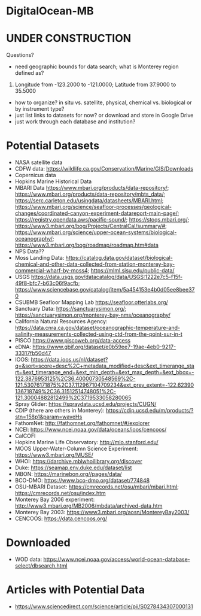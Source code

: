 # DigitalOcean-MB

# UNDER CONSTRUCTION



Questions?
- need geographic bounds for data search; what is Monterey region defined as?
1. Longitude from -123.2000 to -121.0000; Latitude from 37.9000 to 35.5000

- how to organize? in situ vs. satellite, physical, chemical vs. biological or by instrument type? 
- just list links to datasets for now? or download and store in Google Drive
- just work through each database and institution?

# Potential Datasets

* NASA satellite data
* CDFW data: https://wildlife.ca.gov/Conservation/Marine/GIS/Downloads
* Copernicus data
* Hopkins Marine Historical Data
* MBARI Data https://www.mbari.org/products/data-repository/; https://www.mbari.org/products/data-repository/mbts_data/; https://serc.carleton.edu/usingdata/datasheets/MBARI.html; https://www.mbari.org/science/seafloor-processes/geological-changes/coordinated-canyon-experiment-datareport-main-page/; https://registry.opendata.aws/pacific-sound/; https://stoqs.mbari.org/; https://www3.mbari.org/bog/Projects/CentralCal/summary/#; https://www.mbari.org/science/upper-ocean-systems/biological-oceanography/; https://www3.mbari.org/bog/roadmap/roadmap.htm#data
* NPS Data??
* Moss Landing Data: https://catalog.data.gov/dataset/biological-chemical-and-other-data-collected-from-station-monterey-bay-commercial-wharf-by-moss4; https://mlml.sjsu.edu/public-data/
* USGS https://data.usgs.gov/datacatalog/data/USGS:1222e7c5-f15f-49f8-bfc7-b63c06f9acfb; https://www.sciencebase.gov/catalog/item/5a454153e4b0d05ee8bee370
* CSUBMB Seafloor Mapping Lab https://seafloor.otterlabs.org/
* Sanctuary Data: https://sanctuarysimon.org/; https://sanctuarysimon.org/monterey-bay-nms/oceanography/
* California Natural Resources Agency: https://data.cnra.ca.gov/dataset/oceanographic-temperature-and-salinity-measurements-collected-using-ctd-from-the-point-sur-in-t
* PISCO https://www.piscoweb.org/data-access
* eDNA: https://www.gbif.org/dataset/e0b59ee7-19ae-4eb0-9217-33317fb50d47
* IOOS: https://data.ioos.us/nl/dataset?q=&sort=score+desc%2C+metadata_modified+desc&ext_timerange_start=&ext_timerange_end=&ext_min_depth=&ext_max_depth=&ext_bbox=-122.3876953125%2C36.40000730548569%2C-121.53076171875%2C37.112967104709234&ext_prev_extent=-122.62390136718749%2C36.31512514748051%2C-121.30004882812499%2C37.19533058280065
* Spray Glider: https://spraydata.ucsd.edu/projects/CUGN/
* CDIP (there are others in Monterey): https://cdip.ucsd.edu/m/products/?stn=158p1&param=waveHs
* FathomNet: http://fathomnet.org/fathomnet/#/explorer
* NCEI: https://www.ncei.noaa.gov/data/oceans/ioos/cencoos/
* CalCOFI
* Hopkins Marine Life Observatory: http://mlo.stanford.edu/
* MOOS Upper-Water-Column Science Experiment: https://www3.mbari.org/MUSE/
* WHOI: https://darchive.mblwhoilibrary.org/discover
* Duke: https://seamap.env.duke.edu/dataset/list
* MBON: https://marinebon.org//pages/data/
* BCO-DMO: https://www.bco-dmo.org/dataset/774848
* OSU-MBARI Dataset: https://cmrecords.net/osu/mbari/mbari.html; https://cmrecords.net/osu/index.htm
* Monterey Bay 2006 experiment: http://www3.mbari.org/MB2006/mbdata/archived-data.htm
* Monterey Bay 2003: https://www3.mbari.org/aosn/MontereyBay2003/
* CENCOOS: https://data.cencoos.org/

# Downloaded
* WOD data: https://www.ncei.noaa.gov/access/world-ocean-database-select/dbsearch.html

# Articles with Potential Data
* https://www.sciencedirect.com/science/article/pii/S0278434307000131
